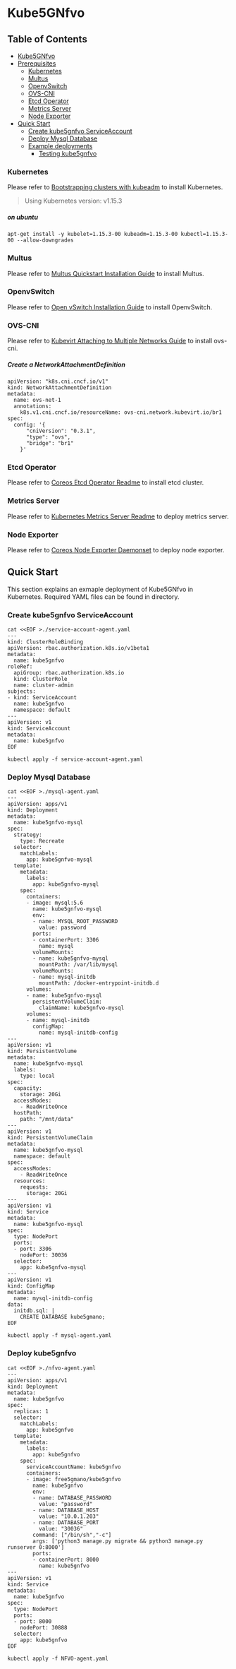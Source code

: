 # Kube5GNfvo

## Table of Contents

- [Kube5GNfvo](#Kube5GNfvo)
- [Prerequisites](#prerequisites)
  - [Kubernetes](#Kubernetes)
  - [Multus](#Multus)
  - [OpenvSwitch](#OpenvSwitch)
  - [OVS-CNI](#OVS-CNI)
  - [Etcd Operator](#Etcd-Operator)
  - [Metrics Server](#Metrics-Server)
  - [Node Exporter](#Node-Exporter)
- [Quick Start](#quick-start)
  - [Create kube5gnfvo ServiceAccount](#Create-kube5gnfvo-ServiceAccount)
  - [Deploy Mysql Database](#Deploy-Mysql-Database)
  - [Example deployments](#example-deployments)
    - [Testing kube5gnfvo](#Testing-kube5gnfvo)

### Kubernetes
Please refer to [Bootstrapping clusters with kubeadm](https://kubernetes.io/docs/setup/production-environment/tools/kubeadm/install-kubeadm/) to install Kubernetes.
>Using Kubernetes version: v1.15.3

##### on ubuntu
```shell=
apt-get install -y kubelet=1.15.3-00 kubeadm=1.15.3-00 kubectl=1.15.3-00 --allow-downgrades
```

### Multus
Please refer to [Multus Quickstart Installation Guide](https://github.com/intel/multus-cni#quickstart-installation-guide) to install Multus.

### OpenvSwitch
Please refer to [Open vSwitch Installation Guide](http://docs.openvswitch.org/en/latest/intro/install/#) to install OpenvSwitch.

### OVS-CNI
Please refer to [Kubevirt Attaching to Multiple Networks Guide](https://kubevirt.io/2018/attaching-to-multiple-networks.html) to install ovs-cni.

##### Create a NetworkAttachmentDefinition
```yaml=
apiVersion: "k8s.cni.cncf.io/v1"
kind: NetworkAttachmentDefinition
metadata:
  name: ovs-net-1
  annotations:
    k8s.v1.cni.cncf.io/resourceName: ovs-cni.network.kubevirt.io/br1
spec:
  config: '{
      "cniVersion": "0.3.1",
      "type": "ovs",
      "bridge": "br1"
    }'
```

### Etcd Operator
Please refer to [Coreos Etcd Operator Readme](https://github.com/coreos/etcd-operator/blob/master/README.md) to install etcd cluster.

### Metrics Server
Please refer to [Kubernetes Metrics Server Readme](https://github.com/kubernetes-sigs/metrics-server/blob/master/README.md) to deploy metrics server.

### Node Exporter
Please refer to [Coreos Node Exporter Daemonset](https://github.com/coreos/kube-prometheus/blob/master/manifests/node-exporter-daemonset.yaml) to deploy node exporter.

## Quick Start
This section explains an exmaple deployment of Kube5GNfvo in Kubernetes. Required YAML files can be found in directory.

### Create kube5gnfvo ServiceAccount
```shell=
cat <<EOF >./service-account-agent.yaml
---
kind: ClusterRoleBinding
apiVersion: rbac.authorization.k8s.io/v1beta1
metadata:
  name: kube5gnfvo
roleRef:
  apiGroup: rbac.authorization.k8s.io
  kind: ClusterRole
  name: cluster-admin
subjects:
- kind: ServiceAccount
  name: kube5gnfvo
  namespace: default
---
apiVersion: v1
kind: ServiceAccount
metadata:
  name: kube5gnfvo
EOF

kubectl apply -f service-account-agent.yaml
```

### Deploy Mysql Database
```shell=
cat <<EOF >./mysql-agent.yaml
---
apiVersion: apps/v1
kind: Deployment
metadata:
  name: kube5gnfvo-mysql
spec:
  strategy:
    type: Recreate
  selector:
    matchLabels:
      app: kube5gnfvo-mysql
  template:
    metadata:
      labels:
        app: kube5gnfvo-mysql
    spec:
      containers:
      - image: mysql:5.6
        name: kube5gnfvo-mysql
        env:
        - name: MYSQL_ROOT_PASSWORD
          value: password
        ports:
        - containerPort: 3306
          name: mysql
        volumeMounts:
        - name: kube5gnfvo-mysql
          mountPath: /var/lib/mysql
        volumeMounts:
        - name: mysql-initdb
          mountPath: /docker-entrypoint-initdb.d
      volumes:
      - name: kube5gnfvo-mysql
        persistentVolumeClaim:
          claimName: kube5gnfvo-mysql
      volumes:
      - name: mysql-initdb
        configMap:
          name: mysql-initdb-config
---
apiVersion: v1
kind: PersistentVolume
metadata:
  name: kube5gnfvo-mysql
  labels:
    type: local
spec:
  capacity:
    storage: 20Gi
  accessModes:
    - ReadWriteOnce
  hostPath:
    path: "/mnt/data"
---
apiVersion: v1
kind: PersistentVolumeClaim
metadata:
  name: kube5gnfvo-mysql
  namespace: default
spec:
  accessModes:
    - ReadWriteOnce
  resources:
    requests:
      storage: 20Gi
---
apiVersion: v1
kind: Service
metadata:
  name: kube5gnfvo-mysql
spec:
  type: NodePort
  ports:
  - port: 3306
    nodePort: 30036
  selector:
    app: kube5gnfvo-mysql
---
apiVersion: v1
kind: ConfigMap
metadata:
  name: mysql-initdb-config
data:
  initdb.sql: |
    CREATE DATABASE kube5gmano;
EOF

kubectl apply -f mysql-agent.yaml
```

### Deploy kube5gnfvo
```shell=
cat <<EOF >./nfvo-agent.yaml
---
apiVersion: apps/v1
kind: Deployment
metadata:
  name: kube5gnfvo
spec:
  replicas: 1
  selector:
    matchLabels:
      app: kube5gnfvo
  template:
    metadata:
      labels:
        app: kube5gnfvo
    spec:
      serviceAccountName: kube5gnfvo
      containers:
      - image: free5gmano/kube5gnfvo
        name: kube5gnfvo
        env:
        - name: DATABASE_PASSWORD
          value: "password"
        - name: DATABASE_HOST
          value: "10.0.1.203"
        - name: DATABASE_PORT
          value: "30036"
        command: ["/bin/sh","-c"]
        args: ['python3 manage.py migrate && python3 manage.py runserver 0:8000']
        ports:
        - containerPort: 8000
          name: kube5gnfvo
---
apiVersion: v1
kind: Service
metadata:
  name: kube5gnfvo
spec:
  type: NodePort
  ports:
  - port: 8000
    nodePort: 30888
  selector:
    app: kube5gnfvo
EOF

kubectl apply -f NFVO-agent.yaml
```